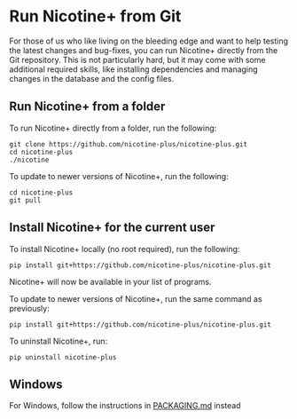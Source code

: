 # Run Nicotine+ from Git
For those of us who like living on the bleeding edge and want to help testing the latest changes and bug-fixes, you can run Nicotine+ directly from the Git repository.
This is not particularly hard, but it may come with some additional required skills, like installing dependencies and managing changes in the database and the config files.

## Run Nicotine+ from a folder
To run Nicotine+ directly from a folder, run the following:

```console
git clone https://github.com/nicotine-plus/nicotine-plus.git
cd nicotine-plus
./nicotine
```

To update to newer versions of Nicotine+, run the following:

```console
cd nicotine-plus
git pull
```

## Install Nicotine+ for the current user
To install Nicotine+ locally (no root required), run the following:

```console
pip install git+https://github.com/nicotine-plus/nicotine-plus.git
```

Nicotine+ will now be available in your list of programs.

To update to newer versions of Nicotine+, run the same command as previously:

```console
pip install git+https://github.com/nicotine-plus/nicotine-plus.git
```

To uninstall Nicotine+, run:
```console
pip uninstall nicotine-plus
```

## Windows
For Windows, follow the instructions in [PACKAGING.md](PACKAGING.md#windows) instead
